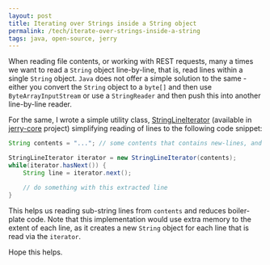 ```yaml
---
layout: post
title: Iterating over Strings inside a String object
permalink: /tech/iterate-over-strings-inside-a-string
tags: java, open-source, jerry
---
```


When reading file contents, or working with REST requests, many a times we want to read a `String` object line-by-line, that is,
read lines within a single `String` object. `Java` does not offer a simple solution to the same - either you convert the `String`
object to a `byte[]` and then use `ByteArrayInputStream` or use a `StringReader` and then push this into another line-by-line reader.

For the same, I wrote a simple utility class, <a href="https://github.com/sangupta/jerry-core/blob/master/src/main/java/com/sangupta/jerry/io/StringLineIterator.java">StringLineIterator</a>
(available in <a href="https://github.com/sangupta/jerry-core">jerry-core</a> project) simplifying reading of
lines to the following code snippet:

```java
String contents = "..."; // some contents that contains new-lines, and form-feed characters

StringLineIterator iterator = new StringLineIterator(contents);
while(iterator.hasNext()) {
	String line = iterator.next();

	// do something with this extracted line
}
```

This helps us reading sub-string lines from `contents` and reduces boiler-plate code. Note that this implementation would use
extra memory to the extent of each line, as it creates a new `String` object for each line that is read via the `iterator`.

Hope this helps.
